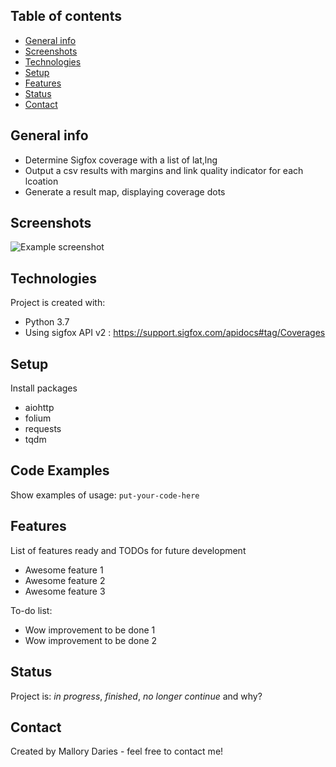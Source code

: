 ## Table of contents
* [General info](#general-info)
* [Screenshots](#screenshots)
* [Technologies](#technologies)
* [Setup](#setup)
* [Features](#features)
* [Status](#status)
* [Contact](#contact)

## General info
* Determine Sigfox coverage with a list of lat,lng
* Output a csv results with margins and link quality indicator for each lcoation
* Generate a result map, displaying coverage dots

## Screenshots
![Example screenshot](./img/screenshot.png)

## Technologies
Project is created with:
* Python 3.7
* Using sigfox API v2 : https://support.sigfox.com/apidocs#tag/Coverages

## Setup
Install packages
* aiohttp
* folium
* requests
* tqdm

## Code Examples
Show examples of usage:
`put-your-code-here`

## Features
List of features ready and TODOs for future development
* Awesome feature 1
* Awesome feature 2
* Awesome feature 3

To-do list:
* Wow improvement to be done 1
* Wow improvement to be done 2

## Status
Project is: _in progress_, _finished_, _no longer continue_ and why?

## Contact
Created by Mallory Daries - feel free to contact me!
